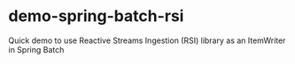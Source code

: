 # demo-spring-batch-rsi
Quick demo to use Reactive Streams Ingestion (RSI) library as an ItemWriter in Spring Batch

